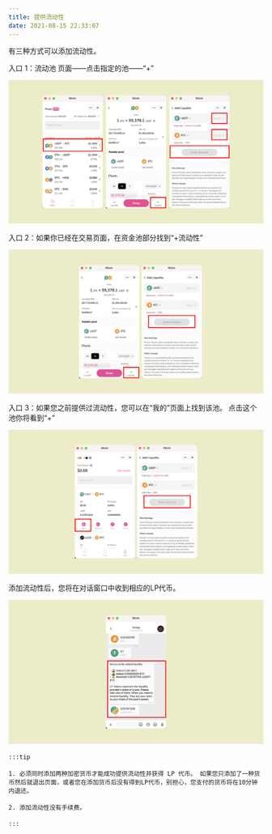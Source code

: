 ```yaml
---
title: 提供流动性
date: 2021-08-15 22:33:07
---
```


有三种方式可以添加流动性。

入口 1：流动池 页面——点击指定的池——“+”

![](../assets/add-liquidity-p1.png)

入口 2：如果你已经在交易页面，在资金池部分找到“+流动性”

![](../assets/add-liquidity-p2.png)

入口 3：如果您之前提供过流动性，您可以在“我的”页面上找到该池。 点击这个池你将看到“+”

![](../assets/add-liquidity-p3.png)

添加流动性后，您将在对话窗口中收到相应的LP代币。

![](../assets/add-liquidity-p4.png)

````mdx-code-block
:::tip

1. 必须同时添加两种加密货币才能成功提供流动性并获得 LP 代币。 如果您只添加了一种货币然后就退出页面，或者您在添加货币后没有得到LP代币，别担心，您支付的货币将在10分钟内退还。

2. 添加流动性没有手续费。

:::
````